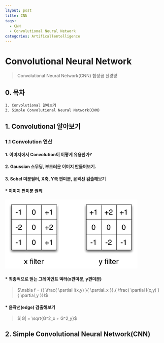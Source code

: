 ```yaml
---
layout: post
title: CNN
tags: 
  - CNN
  - Convolutional Neural Network
categories: Artificallentelligence
---
```

# Convolutional Neural Network
> Convolutional Neural Network(CNN) 합성곱 신경망

## 0. 목차
~~~
1. Convolutional 알아보기
2. Simple Convolutional Neural Network(CNN)

~~~
## 1. Convolutional 알아보기

### 1.1 Convolution 연산
#### 1. 이미지에서 Convolution이 어떻게 유용한가?
#### 2. Gaussian 스무딩, 부드러운 이미지 만들어보기.
#### 3. Sobel 미분필터, X축, Y축 편미분, 윤곽선 검출해보기
#### * 이미지 편미분 원리
![이미지 편미분](https://raw.githubusercontent.com/hyeon313/hyeon313.github.io/master/_images/ArtificialIntelligence/Convolution.png)

#### * 최종적으로 얻는 그레이언트 벡터(x편미분, y편미분)
> $\nabla f = ({ \frac{ \partial I(x,y) }{ \partial_x }},{ \frac{ \partial I(x,y) }{ \partial_y }})$

#### * 윤곽선(edge) 검출해보기
> $|G| = \sqrt{G^2_x + G^2_y}$

## 2. Simple Convolutional Neural Network(CNN)
